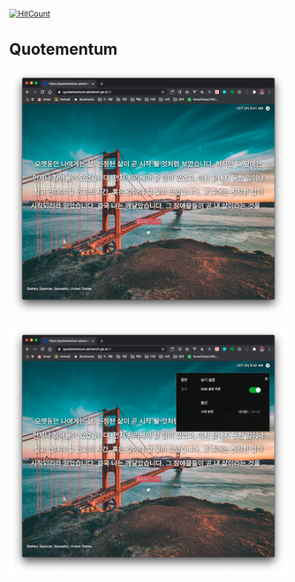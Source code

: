 [![HitCount](http://hits.dwyl.com/kenshin579/app-quotementum.svg)](http://hits.dwyl.com/kenshin579/app-quotementum)

# Quotementum



![image-20201007094158350](images/README/image-20201007094158350.png)

![image-20201007094231744](images/README/image-20201007094231744.png)